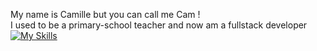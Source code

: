 My name is Camille but you can call me Cam ! <br>
I used to be a primary-school teacher and now am a fullstack developer<br>
[![My Skills](https://skillicons.dev/icons?i=js,html,css,wasm)](https://skillicons.dev)
